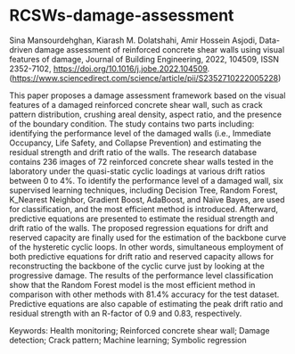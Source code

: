 # RCSWs-damage-assessment
Sina Mansourdehghan, Kiarash M. Dolatshahi, Amir Hossein Asjodi,
Data-driven damage assessment of reinforced concrete shear walls using visual features of damage,
Journal of Building Engineering,
2022,
104509,
ISSN 2352-7102,
https://doi.org/10.1016/j.jobe.2022.104509.
(https://www.sciencedirect.com/science/article/pii/S2352710222005228)

This paper proposes a damage assessment framework based on the visual features of a damaged reinforced concrete shear wall, such as crack pattern distribution, crushing areal density, aspect ratio, and the presence of the boundary condition. The study contains two parts including: identifying the performance level of the damaged walls (i.e., Immediate Occupancy, Life Safety, and Collapse Prevention) and estimating the residual strength and drift ratio of the walls. The research database contains 236 images of 72 reinforced concrete shear walls tested in the laboratory under the quasi-static cyclic loadings at various drift ratios between 0 to 4%. To identify the performance level of a damaged wall, six supervised learning techniques, including Decision Tree, Random Forest, K_Nearest Neighbor, Gradient Boost, AdaBoost, and Naïve Bayes, are used for classification, and the most efficient method is introduced. Afterward, predictive equations are presented to estimate the residual strength and drift ratio of the walls. The proposed regression equations for drift and reserved capacity are finally used for the estimation of the backbone curve of the hysteretic cyclic loops. In other words, simultaneous employment of both predictive equations for drift ratio and reserved capacity allows for reconstructing the backbone of the cyclic curve just by looking at the progressive damage. The results of the performance level classification show that the Random Forest model is the most efficient method in comparison with other methods with 81.4% accuracy for the test dataset. Predictive equations are also capable of estimating the peak drift ratio and residual strength with an R-factor of 0.9 and 0.83, respectively.

Keywords: Health monitoring; Reinforced concrete shear wall; Damage detection; Crack pattern; Machine learning; Symbolic regression
